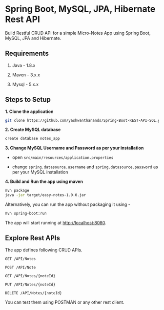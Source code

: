 # Spring Boot, MySQL, JPA, Hibernate Rest API

Build Restful CRUD API for a simple Micro-Notes App using Spring Boot, MySQL, JPA and Hibernate.

## Requirements

1. Java - 1.8.x

2. Maven - 3.x.x

3. Mysql - 5.x.x

## Steps to Setup

**1. Clone the application**

```bash
git clone https://github.com/yashwanthanands/Spring-Boot-REST-API-SQL.git
```

**2. Create MySQL database**
```bash
create database notes_app
```

**3. Change MySQL Username and Password as per your installation**

+ open `src/main/resources/application.properties`

+ change `spring.datasource.username` and `spring.datasource.password` as per your MySQL installation

**4. Build and Run the app using maven**

```bash
mvn package
java -jar target/easy-notes-1.0.0.jar
```

Alternatively, you can run the app without packaging it using -

```bash
mvn spring-boot:run
```

The app will start running at <http://localhost:8080>.

## Explore Rest APIs

The app defines following CRUD APIs.

    GET /API/Notes
    
    POST /API/Note
    
    GET /API/Notes/{noteId}
    
    PUT /API/Notes/{noteId}
    
    DELETE /API/Notes/{noteId}

You can test them using POSTMAN or any other rest client.
 
